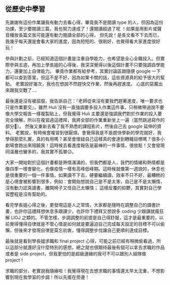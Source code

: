 ## 從歷史中學習


先謝謝有這份作業讓我有動力去看心得，畢竟我不是閱讀 type 的人，但因為這份功課，至少要閱讀三篇，我也努力達成了！還閱讀超過了呢
！如果是用影片或聲音播放長篇文我可能還有動力閱讀全部的心得，
但先說！是長文看不下去而已，我幾乎每天還是會看大家的進度，因為短短的、很剛好，也覺得看大家進度很好玩！


參與計劃之前，已經知道這個計畫是注重自學能力，也希望是全心全職投入。但實際參與五週，再加上學長姐的心得後，我深深覺得以後這個計畫不只要強調自學能力，還要加上自律能力。
畢竟作業都有給參考，其實討論區跟隨便 google 一下都可以查到答案，但這不是不好，因為如果卡關的話，這些資源真的給予很大的幫助。
老實說好幾次，我也在想說不然趕快交作業，然後再趕進度。
心底的惡魔出來跟我交戰了....

最後還是沒有被屈服，我告訴自己：『老師從來沒有要我們趕著進度，唯一要求也只是作業要交』，雖然 Huli 沒有一直強調要多投入作業這件事，只稍微帶過說不要像大學交報告一樣複製貼上，但我覺得 Huli 主要還是強調我們對於作業的投入要完全理解，所以在複習週這禮拜，我將全部的作業重新坐上一遍（當然跳過寫作的部分🤗）。 然後又重新去看了我不熟悉的課程影片，然後自己去 google 延伸的資料。
老實說，有時候會複習到很厭煩，會覺得我是不是趕快學新的學完就好，我學得那麼扎實，真的有用嗎？甚至會懷疑自己這樣真的會達到轉職目標嗎？很多小劇場會跑出來阻饒我！這時候去看進度報告是最棒的一件事情，很放鬆！又會發現同溫層也蠻多的，我其實不孤單😉。

大家一開始對於這個計畫都是熱情滿滿的，但我們都是人，我們的情緒和熱情都是像四季一樣會變化，也像疫情一樣有高峰低峰期。這時候就像第一週說的，休息也是很重要的一個一件事情，如果讀不下去，硬要繼續讀，效率不只不好，最糟糕的是心境會被影響到很多，例如：會開始想說自己是不是太笨，自己是不是太懶惰，沒有動力認真讀書，離開椅子又怪自己太懶惰；
這樣反覆的抑鬱，其實對自己學習歷程是沒有幫助的。

看完學長姐心得之後，更發現這是人之常情，大家都是隨時在調整自己的讀書計畫，也許你這禮拜想休息多跟課少，也許你下禮拜又想說多 coding 少跟課就瘋狂解 LIOJ 之類的。不管怎樣，步調調整的前提是自己得舒服，這才是最重要的，以前覺得懂得自律就是不管心情是如何就是要逼迫自己完成每天設定的目標不可以偷懶，但後來才發現自律是莫忘初衷，懂得調整步伐讓自己更順利達成目標。

最後就是看到學長姐求職和 final project 心得，可能之前已經有稍微偷看過，所以這部分就還好沒什麼特別的感想，總之就也很期待最後有個可以拿去求職的作品或者是 side project，但我更怕的是超級邊緣的我可不可以跟別人組隊做 project！

求職的部分，老實說我隨緣啦！我覺得現在去想求職的事情還太早太沈重，不想影響到現在我學習的步調！所以先擺在旁邊！
